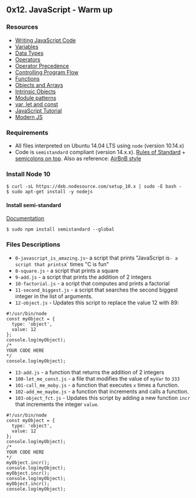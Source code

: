 ## 0x12. JavaScript - Warm up

### Resources
* [Writing JavaScript Code](https://developer.mozilla.org/en-US/docs/Learn/Getting_started_with_the_web/JavaScript_basics)
* [Variables](https://developer.mozilla.org/en-US/docs/Learn/JavaScript/First_steps/Variables)
* [Data Types](https://developer.mozilla.org/en-US/docs/Web/JavaScript/Data_structures)
* [Operators](https://developer.mozilla.org/en-US/docs/Learn/Getting_started_with_the_web/JavaScript_basics)
* [Operator Precedence](https://developer.mozilla.org/en-US/docs/Web/JavaScript/Reference/Operators/Operator_Precedence)
* [Controlling Program Flow](https://developer.mozilla.org/en-US/docs/Web/JavaScript/Guide/Control_flow_and_error_handling)
* [Functions](https://developer.mozilla.org/en-US/docs/Learn/JavaScript/Building_blocks/Functions)
* [Objects and Arrays](https://developer.mozilla.org/en-US/docs/Learn/JavaScript/Objects)
* [Intrinsic Objects](https://developer.mozilla.org/en-US/docs/Learn/JavaScript/Objects)
* [Module patterns](http://darrenderidder.github.io/talks/ModulePatterns/#/)
* [var, let and const](https://www.youtube.com/watch?v=sjyJBL5fkp8)
* [JavaScript Tutorial](https://www.youtube.com/watch?v=vZBCTc9zHtI)
* [Modern JS](https://github.com/mbeaudru/modern-js-cheatsheet)

### Requirements
* All files interpreted on Ubuntu 14.04 LTS using `node` (version 10.14.x)
* Code is `semistandard` compliant (version 14.x.x). [Rules of Standard](https://standardjs.com/rules.html) + [semicolons on top](https://github.com/standard/semistandard). Also as reference: [AirBnB style](https://github.com/airbnb/javascript)


### Install Node 10
```
$ curl -sL https://deb.nodesource.com/setup_10.x | sudo -E bash -
$ sudo apt-get install -y nodejs
```

#### Install semi-standard
[Documentation](https://github.com/standard/semistandard)

`$ sudo npm install semistandard --global`

### Files Descriptions
* `0-javascript_is_amazing.js`- a script that prints "JavaScript is` - a script that prints `x` times "C is fun"
* `8-square.js` - a script that prints a square
* `9-add.js` - a script that prints the addition of 2 integers
* `10-factorial.js` - a script that computes and prints a factorial
* `11-second_biggest.js` - a script that searches the second biggest integer in the list of arguments.
* `12-object.js` - Updates this script to replace the value 12 with 89:
```
#!/usr/bin/node
const myObject = {
  type: 'object',
  value: 12
};
console.log(myObject);
/*
YOUR CODE HERE
*/
console.log(myObject);
```
* `13-add.js` - a function that returns the addition of 2 integers
* `100-let_me_const.js` - a file that modifies the value of `myVar` to `333`
* `101-call_me_moby.js` - a function that executes `x` times a function.
* `102-add_me_maybe.js` - a function that increments and calls a function.
* `103-object_fct.js` - Updates this script by adding a new function `incr` that increments the integer `value`.
```
#!/usr/bin/node
const myObject = {
  type: 'object',
  value: 12
};
console.log(myObject);
/*
YOUR CODE HERE
*/
myObject.incr();
console.log(myObject);
myObject.incr();
console.log(myObject);
myObject.incr();
console.log(myObject);
```
